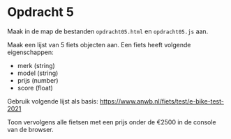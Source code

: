 # Opdracht 5

Maak in de map de bestanden `opdracht05.html` en `opdracht05.js` aan.

Maak een lijst van 5 fiets objecten aan. Een fiets heeft volgende eigenschappen:
- merk (string)
- model (string)
- prijs (number)
- score (float)

Gebruik volgende lijst als basis: https://www.anwb.nl/fiets/test/e-bike-test-2021

Toon vervolgens alle fietsen met een prijs onder de €2500 in de console van de browser.